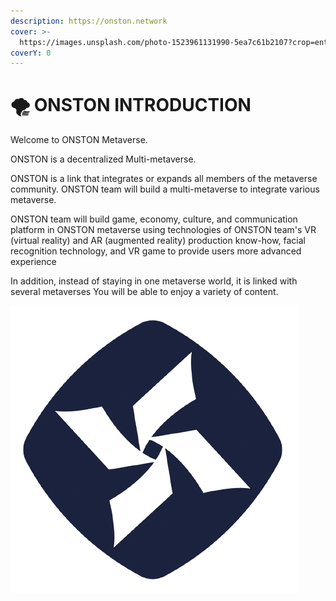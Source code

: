 ```yaml
---
description: https://onston.network
cover: >-
  https://images.unsplash.com/photo-1523961131990-5ea7c61b2107?crop=entropy&cs=srgb&fm=jpg&ixid=MnwxOTcwMjR8MHwxfHNlYXJjaHw2fHxnb3Zlcm5hbmNlfGVufDB8fHx8MTYzOTI1MjEwOQ&ixlib=rb-1.2.1&q=85
coverY: 0
---
```


# 🌪 ONSTON INTRODUCTION

Welcome to ONSTON Metaverse.

ONSTON is a decentralized Multi-metaverse.

ONSTON is a link that integrates or expands all members of the metaverse community. ONSTON team will build a multi-metaverse to integrate various metaverse.

ONSTON team will build game, economy, culture, and communication platform in ONSTON metaverse using technologies of ONSTON team's VR (virtual reality) and AR (augmented reality) production know-how, facial recognition technology, and VR game to provide users more advanced experience

In addition, instead of staying in one metaverse world, it is linked with several metaverses You will be able to enjoy a variety of content.

![](.gitbook/assets/onston.png)
